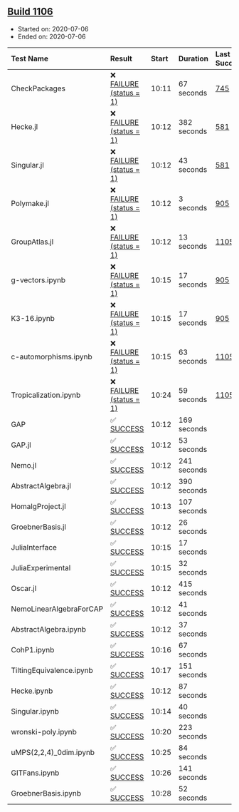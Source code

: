 ## [Build 1106](https://oscarci.mathematik.uni-kl.de/job/oscar-julia-1.4/1106/)

* Started on: 2020-07-06
* Ended on: 2020-07-06

| Test Name    | Result | Start | Duration | Last Success | First Failure |
|:-------------|:-------|:------|:---------|:-------------|:--------------|
| CheckPackages | ❌ [FAILURE (status = 1)](https://oscarci.mathematik.uni-kl.de/job/oscar-julia-1.4/1106/artifact/logs/build-1106/CheckPackages.log) | 10:11 | 67 seconds | [745](https://oscarci.mathematik.uni-kl.de/job/oscar-julia-1.4/745/) | [746](https://oscarci.mathematik.uni-kl.de/job/oscar-julia-1.4/746/) |
| Hecke.jl | ❌ [FAILURE (status = 1)](https://oscarci.mathematik.uni-kl.de/job/oscar-julia-1.4/1106/artifact/logs/build-1106/Hecke.jl.log) | 10:12 | 382 seconds | [581](https://oscarci.mathematik.uni-kl.de/job/oscar-julia-1.4/581/) | [582](https://oscarci.mathematik.uni-kl.de/job/oscar-julia-1.4/582/) |
| Singular.jl | ❌ [FAILURE (status = 1)](https://oscarci.mathematik.uni-kl.de/job/oscar-julia-1.4/1106/artifact/logs/build-1106/Singular.jl.log) | 10:12 | 43 seconds | [581](https://oscarci.mathematik.uni-kl.de/job/oscar-julia-1.4/581/) | [582](https://oscarci.mathematik.uni-kl.de/job/oscar-julia-1.4/582/) |
| Polymake.jl | ❌ [FAILURE (status = 1)](https://oscarci.mathematik.uni-kl.de/job/oscar-julia-1.4/1106/artifact/logs/build-1106/Polymake.jl.log) | 10:12 | 3 seconds | [905](https://oscarci.mathematik.uni-kl.de/job/oscar-julia-1.4/905/) | [907](https://oscarci.mathematik.uni-kl.de/job/oscar-julia-1.4/907/) |
| GroupAtlas.jl | ❌ [FAILURE (status = 1)](https://oscarci.mathematik.uni-kl.de/job/oscar-julia-1.4/1106/artifact/logs/build-1106/GroupAtlas.jl.log) | 10:12 | 13 seconds | [1105](https://oscarci.mathematik.uni-kl.de/job/oscar-julia-1.4/1105/) | [1106](https://oscarci.mathematik.uni-kl.de/job/oscar-julia-1.4/1106/) |
| g-vectors.ipynb | ❌ [FAILURE (status = 1)](https://oscarci.mathematik.uni-kl.de/job/oscar-julia-1.4/1106/artifact/logs/build-1106/g-vectors.ipynb.log) | 10:15 | 17 seconds | [905](https://oscarci.mathematik.uni-kl.de/job/oscar-julia-1.4/905/) | [907](https://oscarci.mathematik.uni-kl.de/job/oscar-julia-1.4/907/) |
| K3-16.ipynb | ❌ [FAILURE (status = 1)](https://oscarci.mathematik.uni-kl.de/job/oscar-julia-1.4/1106/artifact/logs/build-1106/K3-16.ipynb.log) | 10:15 | 17 seconds | [905](https://oscarci.mathematik.uni-kl.de/job/oscar-julia-1.4/905/) | [907](https://oscarci.mathematik.uni-kl.de/job/oscar-julia-1.4/907/) |
| c-automorphisms.ipynb | ❌ [FAILURE (status = 1)](https://oscarci.mathematik.uni-kl.de/job/oscar-julia-1.4/1106/artifact/logs/build-1106/c-automorphisms.ipynb.log) | 10:15 | 63 seconds | [1105](https://oscarci.mathematik.uni-kl.de/job/oscar-julia-1.4/1105/) | [1106](https://oscarci.mathematik.uni-kl.de/job/oscar-julia-1.4/1106/) |
| Tropicalization.ipynb | ❌ [FAILURE (status = 1)](https://oscarci.mathematik.uni-kl.de/job/oscar-julia-1.4/1106/artifact/logs/build-1106/Tropicalization.ipynb.log) | 10:24 | 59 seconds | [1105](https://oscarci.mathematik.uni-kl.de/job/oscar-julia-1.4/1105/) | [1106](https://oscarci.mathematik.uni-kl.de/job/oscar-julia-1.4/1106/) |
| GAP | ✅ [SUCCESS](https://oscarci.mathematik.uni-kl.de/job/oscar-julia-1.4/1106/artifact/logs/build-1106/GAP.log) | 10:12 | 169 seconds |  |  |
| GAP.jl | ✅ [SUCCESS](https://oscarci.mathematik.uni-kl.de/job/oscar-julia-1.4/1106/artifact/logs/build-1106/GAP.jl.log) | 10:12 | 53 seconds |  |  |
| Nemo.jl | ✅ [SUCCESS](https://oscarci.mathematik.uni-kl.de/job/oscar-julia-1.4/1106/artifact/logs/build-1106/Nemo.jl.log) | 10:12 | 241 seconds |  |  |
| AbstractAlgebra.jl | ✅ [SUCCESS](https://oscarci.mathematik.uni-kl.de/job/oscar-julia-1.4/1106/artifact/logs/build-1106/AbstractAlgebra.jl.log) | 10:12 | 390 seconds |  |  |
| HomalgProject.jl | ✅ [SUCCESS](https://oscarci.mathematik.uni-kl.de/job/oscar-julia-1.4/1106/artifact/logs/build-1106/HomalgProject.jl.log) | 10:13 | 107 seconds |  |  |
| GroebnerBasis.jl | ✅ [SUCCESS](https://oscarci.mathematik.uni-kl.de/job/oscar-julia-1.4/1106/artifact/logs/build-1106/GroebnerBasis.jl.log) | 10:12 | 26 seconds |  |  |
| JuliaInterface | ✅ [SUCCESS](https://oscarci.mathematik.uni-kl.de/job/oscar-julia-1.4/1106/artifact/logs/build-1106/JuliaInterface.log) | 10:15 | 17 seconds |  |  |
| JuliaExperimental | ✅ [SUCCESS](https://oscarci.mathematik.uni-kl.de/job/oscar-julia-1.4/1106/artifact/logs/build-1106/JuliaExperimental.log) | 10:15 | 32 seconds |  |  |
| Oscar.jl | ✅ [SUCCESS](https://oscarci.mathematik.uni-kl.de/job/oscar-julia-1.4/1106/artifact/logs/build-1106/Oscar.jl.log) | 10:12 | 415 seconds |  |  |
| NemoLinearAlgebraForCAP | ✅ [SUCCESS](https://oscarci.mathematik.uni-kl.de/job/oscar-julia-1.4/1106/artifact/logs/build-1106/NemoLinearAlgebraForCAP.log) | 10:12 | 41 seconds |  |  |
| AbstractAlgebra.ipynb | ✅ [SUCCESS](https://oscarci.mathematik.uni-kl.de/job/oscar-julia-1.4/1106/artifact/logs/build-1106/AbstractAlgebra.ipynb.log) | 10:12 | 37 seconds |  |  |
| CohP1.ipynb | ✅ [SUCCESS](https://oscarci.mathematik.uni-kl.de/job/oscar-julia-1.4/1106/artifact/logs/build-1106/CohP1.ipynb.log) | 10:16 | 67 seconds |  |  |
| TiltingEquivalence.ipynb | ✅ [SUCCESS](https://oscarci.mathematik.uni-kl.de/job/oscar-julia-1.4/1106/artifact/logs/build-1106/TiltingEquivalence.ipynb.log) | 10:17 | 151 seconds |  |  |
| Hecke.ipynb | ✅ [SUCCESS](https://oscarci.mathematik.uni-kl.de/job/oscar-julia-1.4/1106/artifact/logs/build-1106/Hecke.ipynb.log) | 10:12 | 87 seconds |  |  |
| Singular.ipynb | ✅ [SUCCESS](https://oscarci.mathematik.uni-kl.de/job/oscar-julia-1.4/1106/artifact/logs/build-1106/Singular.ipynb.log) | 10:14 | 40 seconds |  |  |
| wronski-poly.ipynb | ✅ [SUCCESS](https://oscarci.mathematik.uni-kl.de/job/oscar-julia-1.4/1106/artifact/logs/build-1106/wronski-poly.ipynb.log) | 10:20 | 223 seconds |  |  |
| uMPS(2,2,4)_0dim.ipynb | ✅ [SUCCESS](https://oscarci.mathematik.uni-kl.de/job/oscar-julia-1.4/1106/artifact/logs/build-1106/uMPS-2-2-4-_0dim.ipynb.log) | 10:25 | 84 seconds |  |  |
| GITFans.ipynb | ✅ [SUCCESS](https://oscarci.mathematik.uni-kl.de/job/oscar-julia-1.4/1106/artifact/logs/build-1106/GITFans.ipynb.log) | 10:26 | 141 seconds |  |  |
| GroebnerBasis.ipynb | ✅ [SUCCESS](https://oscarci.mathematik.uni-kl.de/job/oscar-julia-1.4/1106/artifact/logs/build-1106/GroebnerBasis.ipynb.log) | 10:28 | 52 seconds |  |  |
